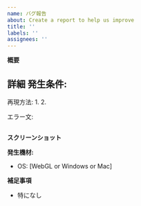 ```yaml
---
name: バグ報告
about: Create a report to help us improve
title: ''
labels: ''
assignees: ''
---
```


**概要**
<!-- 壁を抜けるバグ -->

**詳細**
発生条件: 
- 

再現方法:
1. 
2. 

エラー文:
```

```

**スクリーンショット**
<!-- 見た目に関するエラーだったらスクショを撮って貼る -->

**発生機材:**
 - OS: [WebGL or Windows or Mac]

**補足事項**

- 特になし
